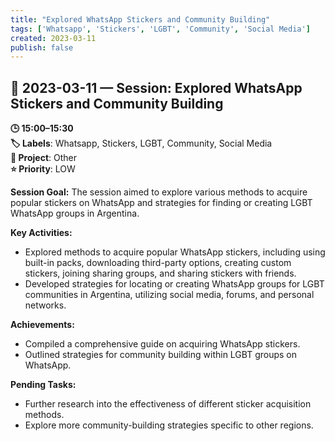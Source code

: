 ```yaml
---
title: "Explored WhatsApp Stickers and Community Building"
tags: ['Whatsapp', 'Stickers', 'LGBT', 'Community', 'Social Media']
created: 2023-03-11
publish: false
---
```


## 📅 2023-03-11 — Session: Explored WhatsApp Stickers and Community Building

**🕒 15:00–15:30**  
**🏷️ Labels**: Whatsapp, Stickers, LGBT, Community, Social Media  
**📂 Project**: Other  
**⭐ Priority**: LOW  


**Session Goal:**
The session aimed to explore various methods to acquire popular stickers on WhatsApp and strategies for finding or creating LGBT WhatsApp groups in Argentina.

**Key Activities:**
- Explored methods to acquire popular WhatsApp stickers, including using built-in packs, downloading third-party options, creating custom stickers, joining sharing groups, and sharing stickers with friends.
- Developed strategies for locating or creating WhatsApp groups for LGBT communities in Argentina, utilizing social media, forums, and personal networks.

**Achievements:**
- Compiled a comprehensive guide on acquiring WhatsApp stickers.
- Outlined strategies for community building within LGBT groups on WhatsApp.

**Pending Tasks:**
- Further research into the effectiveness of different sticker acquisition methods.
- Explore more community-building strategies specific to other regions.
